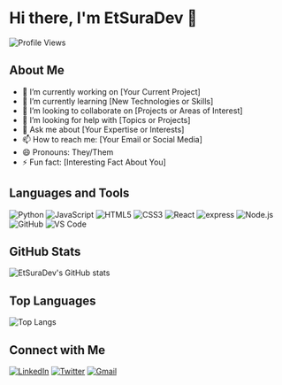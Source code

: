 # Hi there, I'm EtSuraDev 👋

![Profile Views](https://komarev.com/ghpvc/?username=EtSuraDev&color=blue)

## About Me

- 🔭 I’m currently working on [Your Current Project]
- 🌱 I’m currently learning [New Technologies or Skills]
- 👯 I’m looking to collaborate on [Projects or Areas of Interest]
- 🤔 I’m looking for help with [Topics or Projects]
- 💬 Ask me about [Your Expertise or Interests]
- 📫 How to reach me: [Your Email or Social Media]
- 😄 Pronouns: They/Them
- ⚡ Fun fact: [Interesting Fact About You]

## Languages and Tools

![Python](https://img.shields.io/badge/Python-3776AB?style=for-the-badge&logo=python&logoColor=white)
![JavaScript](https://img.shields.io/badge/JavaScript-F7DF1E?style=for-the-badge&logo=javascript&logoColor=black)
![HTML5](https://img.shields.io/badge/HTML5-E34F26?style=for-the-badge&logo=html5&logoColor=white)
![CSS3](https://img.shields.io/badge/CSS3-1572B6?style=for-the-badge&logo=css3&logoColor=white)
![React](https://img.shields.io/badge/react-20232A?style=for-the-badge&logo=react&logoColor=61DAFB)
![express](https://img.shields.io/badge/express-3776AB?style=for-the-badge&logo=express&logoColor=61DAFB)
![Node.js](https://img.shields.io/badge/Node.js-339933?style=for-the-badge&logo=nodedotjs&logoColor=white)
![GitHub](https://img.shields.io/badge/GitHub-100000?style=for-the-badge&logo=github&logoColor=white)
![VS Code](https://img.shields.io/badge/VS%20Code-007ACC?style=for-the-badge&logo=visual-studio-code&logoColor=white)


## GitHub Stats

![EtSuraDev's GitHub stats](https://github-readme-stats.vercel.app/api?username=EtSuraDev&show_icons=true&theme=radical)

## Top Languages

![Top Langs](https://github-readme-stats.vercel.app/api/top-langs/?username=EtSuraDev&layout=compact&theme=radical)

## Connect with Me

[![LinkedIn](https://img.shields.io/badge/LinkedIn-0A66C2?style=for-the-badge&logo=linkedin&logoColor=white)](https://www.linkedin.com/in/your-profile)
[![Twitter](https://img.shields.io/badge/Twitter-1DA1F2?style=for-the-badge&logo=twitter&logoColor=white)](https://twitter.com/your-profile)
[![Gmail](https://img.shields.io/badge/Gmail-D14836?style=for-the-badge&logo=gmail&logoColor=white)](mailto:your-email@gmail.com)


